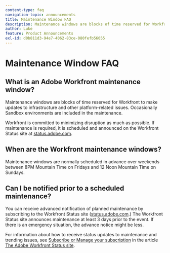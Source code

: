 ```yaml
---
content-type: faq
navigation-topic: announcements
title: Maintenance Window FAQ
description: Maintenance windows are blocks of time reserved for Workfront to make updates to infrastructure and other platform-related issues. Occasionally Sandbox environments are included in the maintenance.
author: Luke
feature: Product Announcements
exl-id: d0b811d3-94e7-4062-83ce-080fefb56055
---
```

# Maintenance Window FAQ

## What is an Adobe Workfront maintenance window?

Maintenance windows are blocks of time reserved for Workfront to make updates to infrastructure and other platform-related issues. Occasionally Sandbox environments are included in the maintenance.

Workfront is committed to minimizing disruption as much as possible. If maintenance is required, it is scheduled and announced on the Workfront Status site at [status.adobe.com](https://status.adobe.com/).

## When are the Workfront maintenance windows?

Maintenance windows are normally scheduled in advance over weekends between 8PM Mountain Time on Fridays and 12 Noon Mountain Time on Sundays. 

## Can I be notified prior to a scheduled maintenance?

You can receive advanced notification of planned maintenance by subscribing to the Workfront Status site ([status.adobe.com](https://status.adobe.com/).) The Workfront Status site announces maintenance at least 3 days prior to the event. If there is an emergency situation, the advance notice might be less.

For information about how to receive status updates to maintenance and trending issues, see [Subscribe or Manage your subscription](../../workfront-basics/tips-tricks-and-troubleshooting/understand-the-status-site.md#managing-your-subscription) in the article [The Adobe Workfront Status site](../../workfront-basics/tips-tricks-and-troubleshooting/understand-the-status-site.md).
